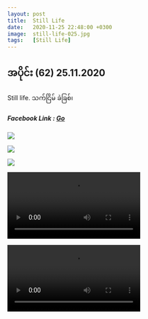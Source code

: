 ```yaml
---
layout: post
title:  Still Life
date:   2020-11-25 22:48:00 +0300
image:  still-life-025.jpg
tags:   [Still Life]
---
```

## အပိုင်း (62) 25.11.2020 
Still life. သက်ငြိမ် ခဲခြစ်၊
##### Facebook Link : [Go](https://www.facebook.com/groups/243207936740930/posts/308957906832599/)

![]({{site.baseurl}}/img/still-life-025/00.jpg)

![]({{site.baseurl}}/img/still-life-025/01.jpg)

![]({{site.baseurl}}/img/still-life-025/02.jpg)

![]({{site.baseurl}}/img/still-life-025/03.mp4)

![]({{site.baseurl}}/img/still-life-025/04.mp4)
